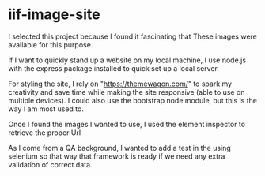 # iif-image-site

I selected this project because I found it fascinating that 
These images were available for this purpose.  

If I want to quickly stand up a website on my local machine, I 
use node.js with the express package installed to quick set up a local server.

For styling the site, I rely on "https://themewagon.com/"
to spark my creativity and save time while making the site responsive
(able to use on multiple devices). I could also use the bootstrap node 
module, but this is the way I am most used to.

Once I found the images I wanted to use, I used the element inspector to retrieve the proper
Url

As I come from a QA background, I wanted to add a test in the using selenium
so that way that framework is ready if we need any extra validation of 
correct data.  


